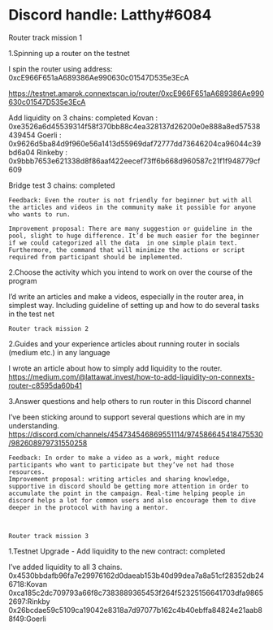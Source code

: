 

# Discord handle: Latthy#6084

Router track mission 1 

1.Spinning up a router on the testnet

I spin the router using address: 0xcE966F651aA689386Ae990630c01547D535e3EcA

https://testnet.amarok.connextscan.io/router/0xcE966F651aA689386Ae990630c01547D535e3EcA

Add liquidity on 3 chains: completed
Kovan : 0xe3526a6d45539314f58f370bb88c4ea328137d26200e0e888a8ed57538439454
Goerli : 0x9626d5ba84d9f960e56a1413d55969daf72777dd73646204ca96044c39bd6a04
Rinkeby : 0x9bbb7653e621338d8f86aaf422eecef73ff6b668d960587c21f1f948779cf609

Bridge test 3 chains: completed

	Feedback: Even the router is not friendly for beginner but with all the articles and videos in the community make it possible for anyone who wants to run.

	Improvement proposal: There are many suggestion or guideline in the pool, slight to huge difference. It’d be much easier for the beginner if we could categorized all the data  in one simple plain text. Furthermore, the command that will minimize the actions or script required from participant should be implemented.


2.Choose the activity which you intend to work on over the course of the program

I’d write an articles and make a videos, especially in the router area, in simplest way. Including guideline of setting up and how to do several tasks in the test net


	
    
    Router track mission 2

2.Guides and your experience articles about running router in socials (medium etc.) in any language

I wrote an article about how to simply add liquidity to the router.
https://medium.com/@lattawat.invest/how-to-add-liquidity-on-connexts-router-c8595da60b41

3.Answer questions and help others to run router in this Discord channel

I’ve been sticking around to support several questions which are in my understanding.
https://discord.com/channels/454734546869551114/974586645418475530/982608979731550258


	Feedback: In order to make a video as a work, might reduce participants who want to participate but they’ve not had those resources. 
	Improvement proposal: writing articles and sharing knowledge, supportive in discord should be getting more attention in order to accumulate the point in the campaign. Real-time helping people in discord helps a lot for common users and also encourage them to dive deeper in the protocol with having a mentor.

	
    
    Router track mission 3

1.Testnet Upgrade - Add liquidity to the new contract: completed

I’ve added liquidity to all 3 chains.
0x4530bbdafb96fa7e29976162d0daeab153b40d99dea7a8a51cf28352db246718:Kovan
0xca185c2dc709793a66f8c7383889365453f264f52325156641703dfa98652697:Rinkby
0x26bcdae59c5109ca19042e8318a7d97077b162c4b40ebffa84824e21aab88f49:Goerli
